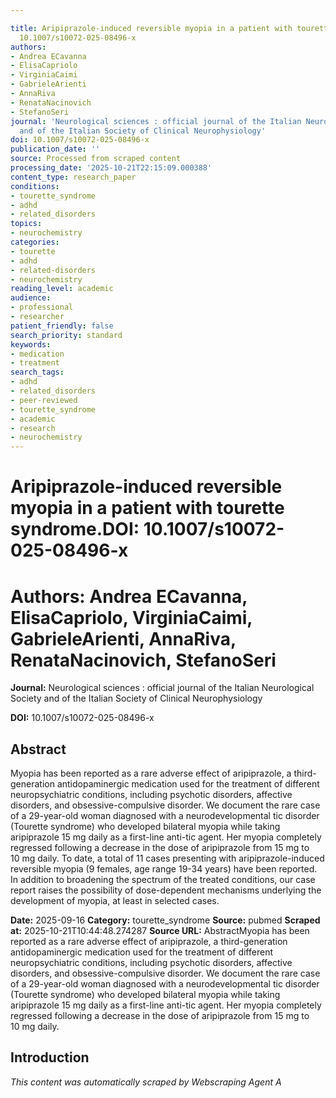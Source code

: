 ```yaml
---

title: Aripiprazole-induced reversible myopia in a patient with tourette syndrome.**DOI:**
  10.1007/s10072-025-08496-x
authors:
- Andrea ECavanna
- ElisaCapriolo
- VirginiaCaimi
- GabrieleArienti
- AnnaRiva
- RenataNacinovich
- StefanoSeri
journal: 'Neurological sciences : official journal of the Italian Neurological Society
  and of the Italian Society of Clinical Neurophysiology'
doi: 10.1007/s10072-025-08496-x
publication_date: ''
source: Processed from scraped content
processing_date: '2025-10-21T22:15:09.000388'
content_type: research_paper
conditions:
- tourette_syndrome
- adhd
- related_disorders
topics:
- neurochemistry
categories:
- tourette
- adhd
- related-disorders
- neurochemistry
reading_level: academic
audience:
- professional
- researcher
patient_friendly: false
search_priority: standard
keywords:
- medication
- treatment
search_tags:
- adhd
- related_disorders
- peer-reviewed
- tourette_syndrome
- academic
- research
- neurochemistry
---
```




# Aripiprazole-induced reversible myopia in a patient with tourette syndrome.**DOI:** 10.1007/s10072-025-08496-x

# **Authors:** Andrea ECavanna, ElisaCapriolo, VirginiaCaimi, GabrieleArienti, AnnaRiva, RenataNacinovich, StefanoSeri

**Journal:** Neurological sciences : official journal of the Italian Neurological Society and of the Italian Society of Clinical Neurophysiology

**DOI:** 10.1007/s10072-025-08496-x

## Abstract

Myopia has been reported as a rare adverse effect of aripiprazole, a third-generation antidopaminergic medication used for the treatment of different neuropsychiatric conditions, including psychotic disorders, affective disorders, and obsessive-compulsive disorder.
We document the rare case of a 29-year-old woman diagnosed with a neurodevelopmental tic disorder (Tourette syndrome) who developed bilateral myopia while taking aripiprazole 15 mg daily as a first-line anti-tic agent. Her myopia completely regressed following a decrease in the dose of aripiprazole from 15 mg to 10 mg daily.
To date, a total of 11 cases presenting with aripiprazole-induced reversible myopia (9 females, age range 19-34 years) have been reported. In addition to broadening the spectrum of the treated conditions, our case report raises the possibility of dose-dependent mechanisms underlying the development of myopia, at least in selected cases.

**Date:** 2025-09-16
**Category:** tourette_syndrome
**Source:** pubmed
**Scraped at:** 2025-10-21T10:44:48.274287
**Source URL:**  AbstractMyopia has been reported as a rare adverse effect of aripiprazole, a third-generation antidopaminergic medication used for the treatment of different neuropsychiatric conditions, including psychotic disorders, affective disorders, and obsessive-compulsive disorder.
We document the rare case of a 29-year-old woman diagnosed with a neurodevelopmental tic disorder (Tourette syndrome) who developed bilateral myopia while taking aripiprazole 15 mg daily as a first-line anti-tic agent. Her myopia completely regressed following a decrease in the dose of aripiprazole from 15 mg to 10 mg daily.
## Introduction
*This content was automatically scraped by Webscraping Agent A*